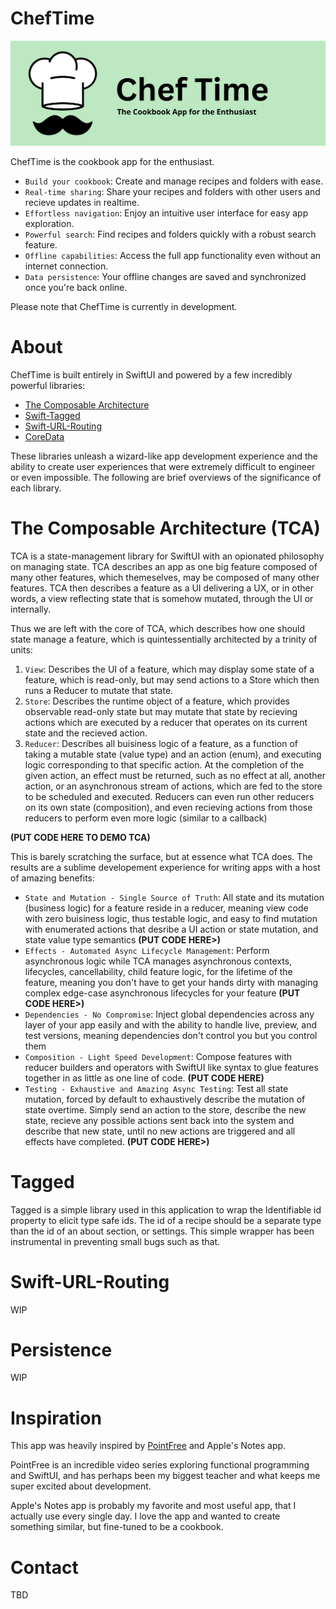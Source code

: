 # ChefTime
<img src="GitAssets/ChefTime_Banner_01.svg" alt="drawing" width="650"/>

ChefTime is the cookbook app for the enthusiast. 
- `Build your cookbook`: Create and manage recipes and folders with ease.
- `Real-time sharing`: Share your recipes and folders with other users and recieve updates in realtime.
- `Effortless navigation`: Enjoy an intuitive user interface for easy app exploration.
- `Powerful search`: Find recipes and folders quickly with a robust search feature.
- `Offline capabilities`: Access the full app functionality even without an internet connection.
- `Data persistence`: Your offline changes are saved and synchronized once you're back online.

Please note that ChefTime is currently in development.

# About
ChefTime is built entirely in SwiftUI and powered by a few incredibly powerful libraries:
- [The Composable Architecture](https://github.com/pointfreeco/swift-composable-architecture) 
- [Swift-Tagged](https://github.com/pointfreeco/swift-tagged)
- [Swift-URL-Routing](https://github.com/pointfreeco/swift-url-routing)
- [CoreData](https://developer.apple.com/documentation/coredata)

These libraries unleash a wizard-like app development experience and the ability to create user experiences that were extremely difficult to engineer or even impossible. The following are brief overviews of the significance of each library.

# The Composable Architecture (TCA)
TCA is a state-management library for SwiftUI with an opionated philosophy on managing state. TCA describes an app as one big feature composed of many other features, which themeselves, may be composed of many other features. TCA then describes a feature as a UI delivering a UX, or in other words, a view reflecting state that is somehow mutated, through the UI or internally. 

Thus we are left with the core of TCA, which describes how one should state manage a feature, which is quintessentially architected by a trinity of units:
1. `View`: Describes the UI of a feature, which may display some state of a feature, which is read-only, but may send actions to a Store which then runs a Reducer to mutate that state.
2. `Store`: Describes the runtime object of a feature, which provides observable read-only state but may mutate that state by recieving actions which are executed by a reducer that operates on its current state and the recieved action.
3. `Reducer`: Describes all buisiness logic of a feature, as a function of taking a mutable state (value type) and an action (enum), and executing logic corresponding to that specific action. At the completion of the given action, an effect must be returned, such as no effect at all, another action, or an asynchronous stream of actions, which are fed to the store to be scheduled and executed. Reducers can even run other reducers on its own state (composition), and even recieving actions from those reducers to perform even more logic (similar to a callback)

**(PUT CODE HERE TO DEMO TCA)**

This is barely scratching the surface, but at essence what TCA does. The results are a sublime developement experience for writing apps with a host of amazing benefits:
- `State and Mutation - Single Source of Truth`: All state and its mutation (business logic) for a feature reside in a reducer, meaning view code with zero buisiness logic, thus testable logic, and easy to find mutation with enumerated actions that desribe a UI action or state mutation, and state value type semantics **(PUT CODE HERE>)**
- `Effects - Automated Async Lifecycle Management`: Perform asynchronous logic while TCA manages asynchronous contexts, lifecycles, cancellability, child feature logic, for the lifetime of the feature, meaning you don't have to get your hands dirty with managing complex edge-case asynchronous lifecycles for your feature **(PUT CODE HERE>)**
- `Dependencies - No Compromise`: Inject global dependencies across any layer of your app easily and with the ability to handle live, preview, and test versions, meaning dependencies don't control you but you control them 
- `Composition - Light Speed Development`: Compose features with reducer builders and operators with SwiftUI like syntax to glue features together in as little as one line of code. **(PUT CODE HERE)**
- `Testing - Exhaustive and Amazing Async Testing`: Test all state mutation, forced by default to exhaustively describe the mutation of state overtime. Simply send an action to the store, describe the new state, recieve any possible actions sent back into the system and describe that new state, until no new actions are triggered and all effects have completed. **(PUT CODE HERE>)**

# Tagged
Tagged is a simple library used in this application to wrap the Identifiable id property to elicit type safe ids. The id of a recipe should be a separate type than the id of an about section, or settings. This simple wrapper has been instrumental in preventing small bugs such as that.

# Swift-URL-Routing
WIP

# Persistence 
WIP

# Inspiration
This app was heavily inspired by [PointFree](https://www.pointfree.co) and Apple's Notes app. 

PointFree is an incredible video series exploring functional programming and SwiftUI, and has perhaps been my biggest teacher and what keeps me super excited about development. 

Apple's Notes app is probably my favorite and most useful app, that I actually use every single day. I love the app and wanted to create something similar, but fine-tuned to be a cookbook.

# Contact
TBD

